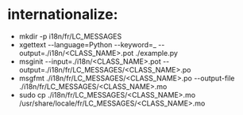 # internationalize:
* mkdir -p i18n/fr/LC_MESSAGES
* xgettext --language=Python --keyword=_ --output=./i18n/<CLASS_NAME>.pot ./example.py
* msginit --input=./i18n/<CLASS_NAME>.pot --output=./i18n/fr/LC_MESSAGES/<CLASS_NAME>.po
* msgfmt ./i18n/fr/LC_MESSAGES/<CLASS_NAME>.po --output-file ./i18n/fr/LC_MESSAGES/<CLASS_NAME>.mo
* sudo cp ./i18n/fr/LC_MESSAGES/<CLASS_NAME>.mo /usr/share/locale/fr/LC_MESSAGES/<CLASS_NAME>.mo